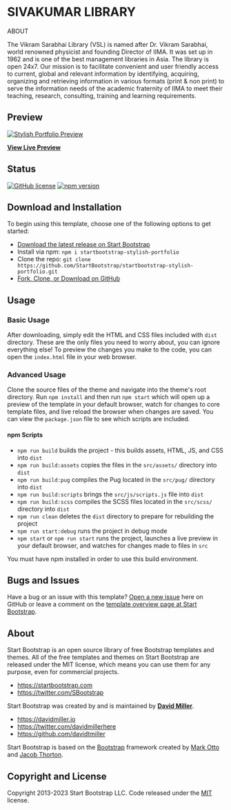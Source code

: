 # SIVAKUMAR LIBRARY

ABOUT

The Vikram Sarabhai Library (VSL) is named after Dr. Vikram Sarabhai, world renowned physicist and founding Director of IIMA. It was set up in 1962 and is one of the best management libraries in Asia. The library is open 24x7. Our mission is to facilitate convenient and user friendly access to current, global and relevant information by identifying, acquiring, organizing and retrieving information in various formats (print & non print) to serve the information needs of the academic fraternity of IIMA to meet their teaching, research, consulting, training and learning requirements.

## Preview

[![Stylish Portfolio Preview](https://in.images.search.yahoo.com/images/view;_ylt=AwrKEoSABaBlN50rQaq9HAx.;_ylu=c2VjA3NyBHNsawNpbWcEb2lkA2VjZTVjOWFmNzA0MjVhODBjOTQwODViN2Q5NjY2YjA4BGdwb3MDMgRpdANiaW5n?back=https%3A%2F%2Fin.images.search.yahoo.com%2Fsearch%2Fimages%3Fp%3Dbishop%2Bheber%2Bcollege%26ei%3DUTF-8%26type%3DE211IN885G91802%26fr%3Dmcafee%26fr2%3Dsa-gp-search%26tab%3Dorganic%26ri%3D2&w=1280&h=720&imgurl=www.digitaltrichy.com%2Fwp-content%2Fuploads%2F2021%2F03%2Femblem-bishop.jpg&rurl=https%3A%2F%2Fwww.digitaltrichy.com%2Fbishop-heber-college-autonomous%2F&size=58.9KB&p=bishop+heber+college&oid=ece5c9af70425a80c94085b7d9666b08&fr2=sa-gp-search&fr=mcafee&tt=BISHOP+HEBER+COLLEGE+%28+AUTONOMOUS+%29+-+Digital+Trichy+%7C+Tiruchirappalli+...&b=0&ni=58&no=2&ts=&tab=organic&sigr=z.xSkj7Qr8.i&sigb=mrKFD7XqZBWB&sigi=jC2or3Vcj1mK&sigt=VDTJPnjKMnMI&.crumb=U3TXMuFr0o8&fr=mcafee&fr2=sa-gp-search&type=E211IN885G91802)](https://startbootstrap.github.io/startbootstrap-stylish-portfolio/)

**[View Live Preview](https://startbootstrap.github.io/startbootstrap-stylish-portfolio/)**

## Status

[![GitHub license](https://img.shields.io/badge/license-MIT-blue.svg)](https://raw.githubusercontent.com/StartBootstrap/startbootstrap-stylish-portfolio/master/LICENSE)
[![npm version](https://img.shields.io/npm/v/startbootstrap-stylish-portfolio.svg)](https://www.npmjs.com/package/startbootstrap-stylish-portfolio)

## Download and Installation

To begin using this template, choose one of the following options to get started:

* [Download the latest release on Start Bootstrap](https://startbootstrap.com/theme/stylish-portfolio/)
* Install via npm: `npm i startbootstrap-stylish-portfolio`
* Clone the repo: `git clone https://github.com/StartBootstrap/startbootstrap-stylish-portfolio.git`
* [Fork, Clone, or Download on GitHub](https://github.com/StartBootstrap/startbootstrap-stylish-portfolio)

## Usage

### Basic Usage

After downloading, simply edit the HTML and CSS files included with `dist` directory. These are the only files you need to worry about, you can ignore everything else! To preview the changes you make to the code, you can open the `index.html` file in your web browser.

### Advanced Usage

Clone the source files of the theme and navigate into the theme's root directory. Run `npm install` and then run `npm start` which will open up a preview of the template in your default browser, watch for changes to core template files, and live reload the browser when changes are saved. You can view the `package.json` file to see which scripts are included.

#### npm Scripts

* `npm run build` builds the project - this builds assets, HTML, JS, and CSS into `dist`
* `npm run build:assets` copies the files in the `src/assets/` directory into `dist`
* `npm run build:pug` compiles the Pug located in the `src/pug/` directory into `dist`
* `npm run build:scripts` brings the `src/js/scripts.js` file into `dist`
* `npm run build:scss` compiles the SCSS files located in the `src/scss/` directory into `dist`
* `npm run clean` deletes the `dist` directory to prepare for rebuilding the project
* `npm run start:debug` runs the project in debug mode
* `npm start` or `npm run start` runs the project, launches a live preview in your default browser, and watches for changes made to files in `src`

You must have npm installed in order to use this build environment.

## Bugs and Issues

Have a bug or an issue with this template? [Open a new issue](https://github.com/StartBootstrap/startbootstrap-stylish-portfolio/issues) here on GitHub or leave a comment on the [template overview page at Start Bootstrap](https://startbootstrap.com/theme/stylish-portfolio/).

## About

Start Bootstrap is an open source library of free Bootstrap templates and themes. All of the free templates and themes on Start Bootstrap are released under the MIT license, which means you can use them for any purpose, even for commercial projects.

* <https://startbootstrap.com>
* <https://twitter.com/SBootstrap>

Start Bootstrap was created by and is maintained by **[David Miller](https://davidmiller.io/)**.

* <https://davidmiller.io>
* <https://twitter.com/davidmillerhere>
* <https://github.com/davidtmiller>

Start Bootstrap is based on the [Bootstrap](https://getbootstrap.com/) framework created by [Mark Otto](https://twitter.com/mdo) and [Jacob Thorton](https://twitter.com/fat).

## Copyright and License

Copyright 2013-2023 Start Bootstrap LLC. Code released under the [MIT](https://github.com/StartBootstrap/startbootstrap-stylish-portfolio/blob/master/LICENSE) license.
